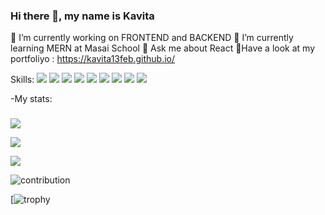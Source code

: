 
### Hi there 👋, my name is Kavita

🔭 I’m currently working on FRONTEND and BACKEND
🌱 I’m currently learning MERN at Masai School
💬 Ask me about React
🥇Have a look at my portfoliyo : https://kavita13feb.github.io/




Skills:  <img src="https://img.shields.io/badge/HTML-E34F26?logo=HTML5&logoColor=white&style=flat" />
<img src="https://img.shields.io/badge/CSS3-1572B6?logo=CSS3&logoColor=white&style=flat" />
<img src="https://img.shields.io/badge/JavaScript-F7DF1E?logo=JavaScript&logoColor=white&style=flat" />
<img src="https://img.shields.io/badge/React.JS-61DAFB?logo=React&logoColor=white&style=flat" />
<img src="https://img.shields.io/badge/Chakra UI-319795?logo=Chakra UI&logoColor=white&style=flat" />
<img src="https://img.shields.io/badge/C-A8B9CC?logo=C&logoColor=white&style=flat" />
<img src="https://img.shields.io/badge/Netlify-00C7B7?logo=Netlify&logoColor=white&style=plastic" />
<img src="https://img.shields.io/badge/npm-CB3837?logo=npm&logoColor=white&style=flat" />
<img src="https://img.shields.io/badge/WordPress-21759B?logo=WordPress&logoColor=white&style=flat" />






-My stats:
###
 <img src="https://github-readme-stats.vercel.app/api?username=kavita13feb&show_icons=true&count_private=true&theme=tokyonight" />

 <a href="https://github.com/Kavita13feb" target="_blank" rel="noreferrer"><img src="https://github-readme-stats.vercel.app/api/top-langs/?username=kavita13feb&layout=compact&theme=shades-of-purple" />
  </a>

<img src="https://github-readme-streak-stats.herokuapp.com?user=Kavita13feb&theme=tokyonight" />
           
         

![contribution](https://github-readme-stats.vercel.app/api?username=kavita13feb&show_icons=true&count_private=true&theme=tokyonight)

[![trophy](https://github-profile-trophy.vercel.app/?username=kavita13feb&theme=algolia)

